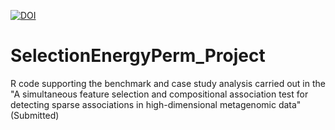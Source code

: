 [![DOI](https://zenodo.org/badge/DOI/10.5281/zenodo.5084880.svg)](https://doi.org/10.5281/zenodo.5084880)

# SelectionEnergyPerm_Project

R code supporting the benchmark and case study analysis carried out in the "A simultaneous feature selection and compositional association test for detecting sparse associations in high-dimensional metagenomic data" (Submitted)
